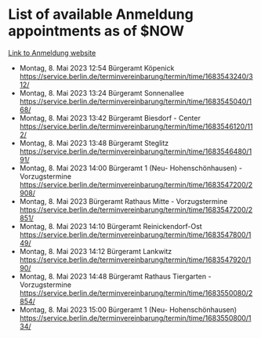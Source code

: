 # List of available Anmeldung appointments as of $NOW
[Link to Anmeldung website](https://service.berlin.de/terminvereinbarung/termin/tag.php?termin=1&anliegen[]=120686&dienstleisterlist=122210,122217,327316,122219,327312,122227,327314,122231,327346,122243,327348,122254,122252,329742,122260,329745,122262,329748,122271,327278,122273,327274,122277,327276,330436,122280,327294,122282,327290,122284,327292,122291,327270,122285,327266,122286,327264,122296,327268,150230,329760,122297,327286,122294,327284,122312,329763,122314,329775,122304,327330,122311,327334,122309,327332,317869,122281,327352,122279,329772,122283,122276,327324,122274,327326,122267,329766,122246,327318,122251,327320,122257,327322,122208,327298,122226,327300&herkunft=http%3A%2F%2Fservice.berlin.de%2Fdienstleistung%2F120686%2F)
- Montag, 8. Mai 2023 12:54 Bürgeramt Köpenick https://service.berlin.de/terminvereinbarung/termin/time/1683543240/312/
- Montag, 8. Mai 2023 13:24 Bürgeramt Sonnenallee https://service.berlin.de/terminvereinbarung/termin/time/1683545040/168/
- Montag, 8. Mai 2023 13:42 Bürgeramt Biesdorf - Center https://service.berlin.de/terminvereinbarung/termin/time/1683546120/112/
- Montag, 8. Mai 2023 13:48 Bürgeramt Steglitz https://service.berlin.de/terminvereinbarung/termin/time/1683546480/191/
- Montag, 8. Mai 2023 14:00 Bürgeramt 1 (Neu- Hohenschönhausen) - Vorzugstermine https://service.berlin.de/terminvereinbarung/termin/time/1683547200/2908/
- Montag, 8. Mai 2023  Bürgeramt Rathaus Mitte - Vorzugstermine https://service.berlin.de/terminvereinbarung/termin/time/1683547200/2851/
- Montag, 8. Mai 2023 14:10 Bürgeramt Reinickendorf-Ost https://service.berlin.de/terminvereinbarung/termin/time/1683547800/149/
- Montag, 8. Mai 2023 14:12 Bürgeramt Lankwitz https://service.berlin.de/terminvereinbarung/termin/time/1683547920/190/
- Montag, 8. Mai 2023 14:48 Bürgeramt Rathaus Tiergarten - Vorzugstermine https://service.berlin.de/terminvereinbarung/termin/time/1683550080/2854/
- Montag, 8. Mai 2023 15:00 Bürgeramt 1 (Neu- Hohenschönhausen) https://service.berlin.de/terminvereinbarung/termin/time/1683550800/134/
